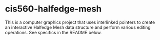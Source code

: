 # cis560-halfedge-mesh
This is a computer graphics project that uses interlinked pointers to create an interactive Halfedge Mesh data structure and perform various editing operations. See specifics in the README below. 
